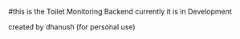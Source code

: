 #this is the Toilet Monitoring Backend 
currently it is in Development 


created by dhanush (for personal use)
